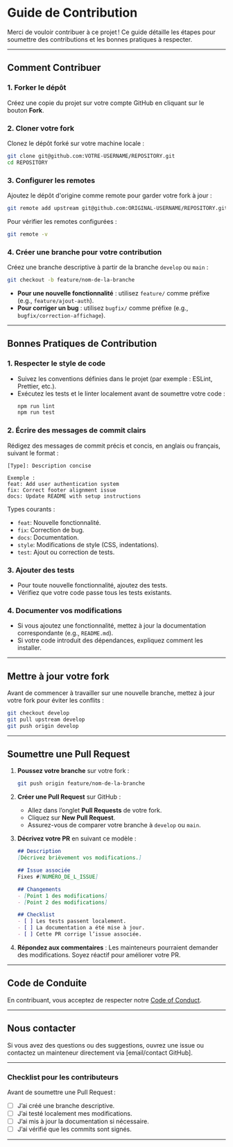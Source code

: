 # Guide de Contribution

Merci de vouloir contribuer à ce projet ! Ce guide détaille les étapes pour soumettre des contributions et les bonnes pratiques à respecter.

---

## **Comment Contribuer**

### **1. Forker le dépôt**
Créez une copie du projet sur votre compte GitHub en cliquant sur le bouton **Fork**.

### **2. Cloner votre fork**
Clonez le dépôt forké sur votre machine locale :
```bash
git clone git@github.com:VOTRE-USERNAME/REPOSITORY.git
cd REPOSITORY
```

### **3. Configurer les remotes**
Ajoutez le dépôt d'origine comme remote pour garder votre fork à jour :
```bash
git remote add upstream git@github.com:ORIGINAL-USERNAME/REPOSITORY.git
```

Pour vérifier les remotes configurées :
```bash
git remote -v
```

### **4. Créer une branche pour votre contribution**
Créez une branche descriptive à partir de la branche `develop` ou `main` :
```bash
git checkout -b feature/nom-de-la-branche
```

- **Pour une nouvelle fonctionnalité** : utilisez `feature/` comme préfixe (e.g., `feature/ajout-auth`).
- **Pour corriger un bug** : utilisez `bugfix/` comme préfixe (e.g., `bugfix/correction-affichage`).

---

## **Bonnes Pratiques de Contribution**

### **1. Respecter le style de code**
- Suivez les conventions définies dans le projet (par exemple : ESLint, Prettier, etc.).
- Exécutez les tests et le linter localement avant de soumettre votre code :
  ```bash
  npm run lint
  npm run test
  ```

### **2. Écrire des messages de commit clairs**
Rédigez des messages de commit précis et concis, en anglais ou français, suivant le format :
```
[Type]: Description concise

Exemple :
feat: Add user authentication system
fix: Correct footer alignment issue
docs: Update README with setup instructions
```

Types courants :
- `feat`: Nouvelle fonctionnalité.
- `fix`: Correction de bug.
- `docs`: Documentation.
- `style`: Modifications de style (CSS, indentations).
- `test`: Ajout ou correction de tests.

### **3. Ajouter des tests**
- Pour toute nouvelle fonctionnalité, ajoutez des tests.
- Vérifiez que votre code passe tous les tests existants.

### **4. Documenter vos modifications**
- Si vous ajoutez une fonctionnalité, mettez à jour la documentation correspondante (e.g., `README.md`).
- Si votre code introduit des dépendances, expliquez comment les installer.

---

## **Mettre à jour votre fork**
Avant de commencer à travailler sur une nouvelle branche, mettez à jour votre fork pour éviter les conflits :
```bash
git checkout develop
git pull upstream develop
git push origin develop
```

---

## **Soumettre une Pull Request**

1. **Poussez votre branche** sur votre fork :
   ```bash
   git push origin feature/nom-de-la-branche
   ```

2. **Créer une Pull Request** sur GitHub :
   - Allez dans l’onglet **Pull Requests** de votre fork.
   - Cliquez sur **New Pull Request**.
   - Assurez-vous de comparer votre branche à `develop` ou `main`.

3. **Décrivez votre PR** en suivant ce modèle :
   ```markdown
   ## Description
   [Décrivez brièvement vos modifications.]

   ## Issue associée
   Fixes #[NUMÉRO_DE_L_ISSUE]

   ## Changements
   - [Point 1 des modifications]
   - [Point 2 des modifications]

   ## Checklist
   - [ ] Les tests passent localement.
   - [ ] La documentation a été mise à jour.
   - [ ] Cette PR corrige l’issue associée.
   ```

4. **Répondez aux commentaires** :
   Les mainteneurs pourraient demander des modifications. Soyez réactif pour améliorer votre PR.

---

## **Code de Conduite**
En contribuant, vous acceptez de respecter notre [Code of Conduct](CODE_OF_CONDUCT.md).

---

## **Nous contacter**
Si vous avez des questions ou des suggestions, ouvrez une issue ou contactez un mainteneur directement via [email/contact GitHub].

---

### **Checklist pour les contributeurs**
Avant de soumettre une Pull Request :
- [ ] J’ai créé une branche descriptive.
- [ ] J’ai testé localement mes modifications.
- [ ] J’ai mis à jour la documentation si nécessaire.
- [ ] J’ai vérifié que les commits sont signés.

---